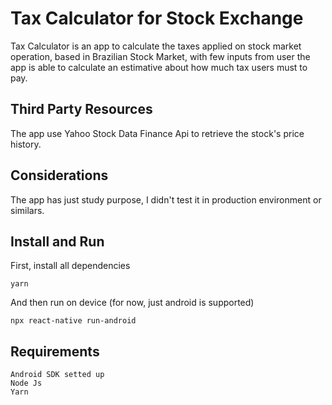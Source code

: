 # Tax Calculator for Stock Exchange

Tax Calculator is an app to calculate the taxes applied
on stock market operation, based in Brazilian Stock Market, with few inputs from user the app is able to calculate an estimative about how much tax users must to pay.


## Third Party Resources

The app use Yahoo Stock Data Finance Api to retrieve the stock's price history.

## Considerations

The app has just study purpose, I didn't test it in production environment or similars.

## Install and Run
First, install all dependencies

    yarn
    
And then run on device (for now, just android is supported)

    npx react-native run-android



## Requirements

    Android SDK setted up
    Node Js
    Yarn